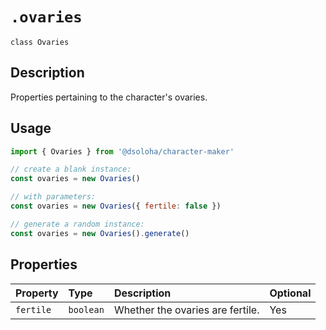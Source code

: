# `.ovaries`

`class Ovaries`

## Description

Properties pertaining to the character's ovaries.

## Usage

```js
import { Ovaries } from '@dsoloha/character-maker'

// create a blank instance:
const ovaries = new Ovaries()

// with parameters:
const ovaries = new Ovaries({ fertile: false })

// generate a random instance:
const ovaries = new Ovaries().generate()
```

## Properties

| Property  | Type      | Description                      | Optional |
|:----------|:----------|:---------------------------------|:---------|
| `fertile` | `boolean` | Whether the ovaries are fertile. | Yes      |

